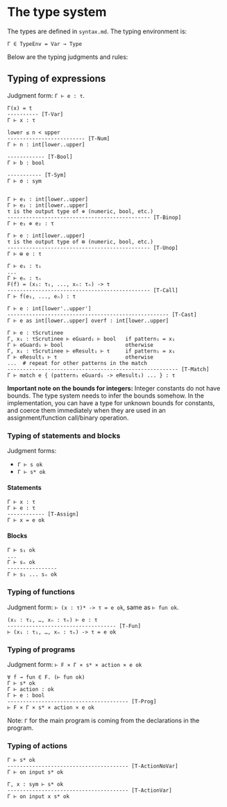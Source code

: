 # The type system

The types are defined in `syntax.md`.  The typing environment is:

```
Γ ∈ TypeEnv = Var → Type
```

Below are the typing judgments and rules:

## Typing of expressions

Judgment form: `Γ ⊢ e : τ`.

```
Γ(x) = t
---------- [T-Var]
Γ ⊢ x : τ

lower ≤ n < upper
------------------------- [T-Num]
Γ ⊢ n : int[lower..upper]

------------ [T-Bool]
Γ ⊢ b : bool

----------- [T-Sym]
Γ ⊢ σ : sym


Γ ⊢ e₁ : int[lower..upper]
Γ ⊢ e₂ : int[lower..upper]
τ is the output type of ⊕ (numeric, bool, etc.)
---------------------------------------------- [T-Binop]
Γ ⊢ e₁ ⊕ e₂ : τ

Γ ⊢ e : int[lower..upper]
τ is the output type of ⊞ (numeric, bool, etc.)
---------------------------------------------- [T-Unop]
Γ ⊢ ⊞ e : τ

Γ ⊢ e₁ : τ₁
...
Γ ⊢ eₙ : τₙ
F(f) = (x₁: τ₁, ..., xₙ: τₙ) -> τ
---------------------------------------------- [T-Call]
Γ ⊢ f(e₁, ..., eₙ) : τ

Γ ⊢ e : int[lower'..upper']
---------------------------------------------------- [T-Cast]
Γ ⊢ e as int[lower..upper] overf : int[lower..upper]

Γ ⊢ e : τScrutinee
Γ, x₁ : τScrutinee ⊢ eGuard₁ ⊢ bool   if pattern₁ = x₁
Γ ⊢ eGuard₁ ⊢ bool                    otherwise
Γ, x₁ : τScrutinee ⊢ eResult₁ ⊢ τ     if pattern₁ = x₁
Γ ⊢ eResult₁ ⊢ τ                      otherwise
...  # repeat for other patterns in the match
------------------------------------------------------- [T-Match]
Γ ⊢ match e { (pattern₁ eGuard₁ -> eResult₁) ... } : τ

```

**Important note on the bounds for integers:** Integer constants do not have
bounds.  The type system needs to infer the bounds somehow.  In the
implementation, you can have a type for unknown bounds for constants, and coerce
them immediately when they are used in an assignment/function call/binary
operation.

### Typing of statements and blocks

Judgment forms:
- `Γ ⊢ s ok`
- `Γ ⊢ s* ok`

#### Statements

```
Γ ⊢ x : τ
Γ ⊢ e : τ
------------ [T-Assign]
Γ ⊢ x = e ok
```

#### Blocks

```
Γ ⊢ s₁ ok
...
Γ ⊢ sₙ ok
----------------
Γ ⊢ s₁ ... sₙ ok
```

### Typing of functions

Judgment form: `⊢ (x : τ)* -> τ = e ok`, same as `⊢ fun ok`.

```
(x₁ : τ₁, …, xₙ : τₙ) ⊢ e : τ
----------------------------------- [T-Fun]
⊢ (x₁ : τ₁, …, xₙ : τₙ) -> τ = e ok
```

### Typing of programs

Judgment form: `⊢ F × Γ × s* × action × e ok`

```
∀ f → fun ∈ F. (⊢ fun ok)
Γ ⊢ s* ok
Γ ⊢ action : ok
Γ ⊢ e : bool
--------------------------------------- [T-Prog]
⊢ F × Γ × s* × action × e ok
```

Note: `Γ` for the main program is coming from the declarations in the program.

### Typing of actions

```
Γ ⊢ s* ok
--------------------------------------- [T-ActionNoVar]
Γ ⊢ on input s* ok

Γ, x : sym ⊢ s* ok
--------------------------------------- [T-ActionVar]
Γ ⊢ on input x s* ok
```
